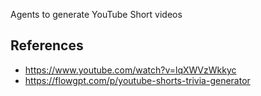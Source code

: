 Agents to generate YouTube Short videos

## References

- https://www.youtube.com/watch?v=lqXWVzWkkyc
- https://flowgpt.com/p/youtube-shorts-trivia-generator
